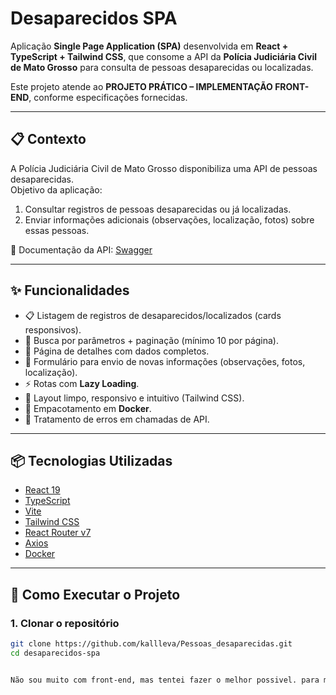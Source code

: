 # Desaparecidos SPA

Aplicação **Single Page Application (SPA)** desenvolvida em **React + TypeScript + Tailwind CSS**, que consome a API da **Polícia Judiciária Civil de Mato Grosso** para consulta de pessoas desaparecidas ou localizadas.

Este projeto atende ao **PROJETO PRÁTICO – IMPLEMENTAÇÃO FRONT-END**, conforme especificações fornecidas.

---

## 📋 Contexto

A Polícia Judiciária Civil de Mato Grosso disponibiliza uma API de pessoas desaparecidas.  
Objetivo da aplicação:  

1. Consultar registros de pessoas desaparecidas ou já localizadas.  
2. Enviar informações adicionais (observações, localização, fotos) sobre essas pessoas.  

📖 Documentação da API: [Swagger](https://abitus-api.geia.vip/swagger-ui/index.html)  

---

## ✨ Funcionalidades

- 📋 Listagem de registros de desaparecidos/localizados (cards responsivos).  
- 🔎 Busca por parâmetros + paginação (mínimo 10 por página).  
- 📄 Página de detalhes com dados completos.  
- 📝 Formulário para envio de novas informações (observações, fotos, localização).  
- ⚡ Rotas com **Lazy Loading**.  
- 🎨 Layout limpo, responsivo e intuitivo (Tailwind CSS).  
- 🐳 Empacotamento em **Docker**.  
- 🚨 Tratamento de erros em chamadas de API.  

---

## 📦 Tecnologias Utilizadas

- [React 19](https://react.dev/)  
- [TypeScript](https://www.typescriptlang.org/)  
- [Vite](https://vitejs.dev/)  
- [Tailwind CSS](https://tailwindcss.com/)  
- [React Router v7](https://reactrouter.com/)  
- [Axios](https://axios-http.com/)  
- [Docker](https://www.docker.com/)  

---

## 🚀 Como Executar o Projeto

### 1. Clonar o repositório
```bash
git clone https://github.com/kallleva/Pessoas_desaparecidas.git
cd desaparecidos-spa


Não sou muito com front-end, mas tentei fazer o melhor possivel. para manter o prazo, algumas coisas ficaram faltando, como estive com pouco tempo, mas esse e o melhor que consegui fazer. 

```